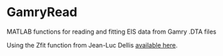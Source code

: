 # GamryRead

MATLAB functions for reading and fitting EIS data from Gamry .DTA files

Using the Zfit function from Jean-Luc Dellis [available here](https://www.mathworks.com/matlabcentral/fileexchange/19460-zfit).